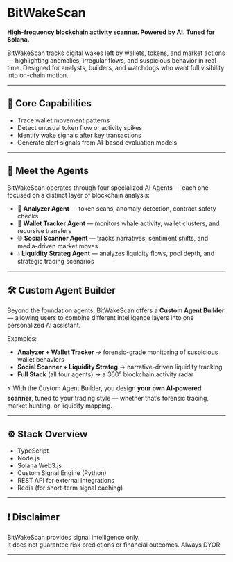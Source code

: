 # BitWakeScan

**High-frequency blockchain activity scanner. Powered by AI. Tuned for Solana.**

BitWakeScan tracks digital wakes left by wallets, tokens, and market actions — highlighting anomalies, irregular flows, and suspicious behavior in real time. Designed for analysts, builders, and watchdogs who want full visibility into on-chain motion.

---

## 🔧 Core Capabilities

- Trace wallet movement patterns  
- Detect unusual token flow or activity spikes  
- Identify wake signals after key transactions  
- Generate alert signals from AI-based evaluation models

---
## 🤖 Meet the Agents  

BitWakeScan operates through four specialized AI Agents — each one focused on a distinct layer of blockchain analysis:  

- 🧠 **Analyzer Agent** — token scans, anomaly detection, contract safety checks  
- 👛 **Wallet Tracker Agent** — monitors whale activity, wallet clusters, and recursive transfers  
- 🌐 **Social Scanner Agent** — tracks narratives, sentiment shifts, and media-driven market moves  
- 💧 **Liquidity Strateg Agent** — analyzes liquidity flows, pool depth, and strategic trading scenarios  

---

## 🛠 Custom Agent Builder  

Beyond the foundation agents, BitWakeScan offers a **Custom Agent Builder** — allowing users to combine different intelligence layers into one personalized AI assistant.  

Examples:  
- **Analyzer + Wallet Tracker** → forensic-grade monitoring of suspicious wallet behaviors  
- **Social Scanner + Liquidity Strateg** → narrative-driven liquidity tracking  
- **Full Stack** (all four agents) → a 360° blockchain activity radar  

⚡️ With the Custom Agent Builder, you design **your own AI-powered scanner**, tuned to your trading style — whether that’s forensic tracing, market hunting, or liquidity mapping.  

---
## ⚙️ Stack Overview

- TypeScript  
- Node.js  
- Solana Web3.js  
- Custom Signal Engine (Python)  
- REST API for external integrations  
- Redis (for short-term signal caching)

---

## ❗ Disclaimer

BitWakeScan provides signal intelligence only.  
It does not guarantee risk predictions or financial outcomes. Always DYOR.

---
